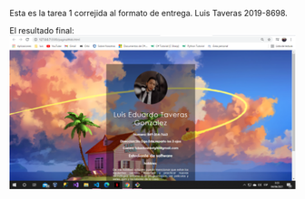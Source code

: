Esta es la tarea 1 correjida al formato de entrega.
Luis Taveras 2019-8698.

El resultado final:
![Captura de pantalla](tarea1.png)
   